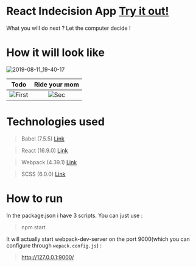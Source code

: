 # React Indecision App [Try it out!](https://goxr3plus.github.io/React_Indecision_App/)
What you will do next ? Let the computer decide !
  
# How it will look like      

![2019-08-11_19-40-17](https://user-images.githubusercontent.com/20374208/62836821-efad1400-bc6f-11e9-87fb-ae61ed43cb0c.gif)
  
         
| Todo | Ride your mom      
|:-:|:-:| 
| ![First](https://user-images.githubusercontent.com/20374208/62763578-9210a000-ba94-11e9-9371-0e2924782004.png) | ![Sec](https://user-images.githubusercontent.com/20374208/62763595-a2c11600-ba94-11e9-9f52-6af529615efc.png) |
  
          
# Technologies used          
 
> Babel        (7.5.5)     [Link](https://github.com/babel/babel)
 
> React        (16.9.0)    [Link](https://github.com/facebook/react)

> Webpack      (4.39.1)    [Link](https://github.com/webpack/webpack)
 
> SCSS  (6.0.0)     [Link](https://github.com/sass/sass) 
   
# How to run
In the package.json i have 3 scripts. You can just use :
> npm start

It will actually start webpack-dev-server on the port 9000(which you can configure through `wepack.config.js`) :

> http://127.0.0.1:9000/


